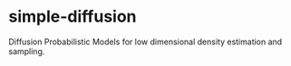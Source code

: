 # simple-diffusion
Diffusion Probabilistic Models for low dimensional density estimation and sampling.
